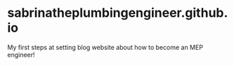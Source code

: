 # sabrinatheplumbingengineer.github.io
My first steps at setting blog website about how to become an MEP engineer!
